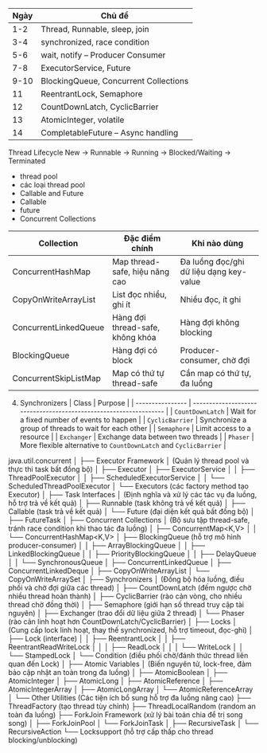| Ngày | Chủ đề                                |
| ---- | ------------------------------------- |
| 1-2  | Thread, Runnable, sleep, join         |
| 3-4  | synchronized, race condition          |
| 5-6  | wait, notify – Producer Consumer      |
| 7-8  | ExecutorService, Future               |
| 9-10 | BlockingQueue, Concurrent Collections |
| 11   | ReentrantLock, Semaphore              |
| 12   | CountDownLatch, CyclicBarrier         |
| 13   | AtomicInteger, volatile               |
| 14   | CompletableFuture – Async handling    |


Thread Lifecycle
New → Runnable → Running → Blocked/Waiting → Terminated

+ thread pool
+ các loại thread pool
+  Callable and Future
  + Callable
  + future
+ Concurrent Collections
  
| Collection            | Đặc điểm chính                   | Khi nào dùng                            |
| --------------------- | -------------------------------- | --------------------------------------- |
| ConcurrentHashMap     | Map thread-safe, hiệu năng cao   | Đa luồng đọc/ghi dữ liệu dạng key-value |
| CopyOnWriteArrayList  | List đọc nhiều, ghi ít           | Nhiều đọc, ít ghi                       |
| ConcurrentLinkedQueue | Hàng đợi thread-safe, không khóa | Hàng đợi không blocking                 |
| BlockingQueue         | Hàng đợi có block                | Producer-consumer, chờ đợi              |
| ConcurrentSkipListMap | Map có thứ tự thread-safe        | Cần map có thứ tự, đa luồng             |

4. Synchronizers
| Class            | Purpose                                                           |
| ---------------- | ----------------------------------------------------------------- |
| `CountDownLatch` | Wait for a fixed number of events to happen                       |
| `CyclicBarrier`  | Synchronize a group of threads to wait for each other             |
| `Semaphore`      | Limit access to a resource                                        |
| `Exchanger`      | Exchange data between two threads                                 |
| `Phaser`         | More flexible alternative to `CountDownLatch` and `CyclicBarrier` |



java.util.concurrent
│
├── Executor Framework
│    (Quản lý thread pool và thực thi task bất đồng bộ)
│    ├── Executor
│    ├── ExecutorService
│    │     ├── ThreadPoolExecutor
│    │     ├── ScheduledExecutorService
│    │           └── ScheduledThreadPoolExecutor
│    └── Executors (các factory method tạo Executor)
│
├── Task Interfaces
│    (Định nghĩa và xử lý các tác vụ đa luồng, hỗ trợ trả về kết quả)
│    ├── Runnable           (task không trả về kết quả)
│    ├── Callable<V>        (task trả về kết quả)
│    └── Future<V>          (đại diện kết quả bất đồng bộ)
│          ├── FutureTask<V>
│
├── Concurrent Collections
│    (Bộ sưu tập thread-safe, tránh race condition khi thao tác đa luồng)
│    ├── ConcurrentMap<K,V>
│    │      └── ConcurrentHashMap<K,V>
│    ├── BlockingQueue<E>   (hỗ trợ mô hình producer-consumer)
│    │      ├── ArrayBlockingQueue<E>
│    │      ├── LinkedBlockingQueue<E>
│    │      ├── PriorityBlockingQueue<E>
│    │      ├── DelayQueue<E>
│    │      └── SynchronousQueue<E>
│    ├── ConcurrentLinkedQueue<E>
│    ├── ConcurrentLinkedDeque<E>
│    ├── CopyOnWriteArrayList<E>
│    └── CopyOnWriteArraySet<E>
│
├── Synchronizers
│    (Đồng bộ hóa luồng, điều phối và chờ đợi giữa các thread)
│    ├── CountDownLatch      (đếm ngược chờ nhiều thread hoàn thành)
│    ├── CyclicBarrier       (rào cản vòng, cho nhiều thread chờ đồng thời)
│    ├── Semaphore          (giới hạn số thread truy cập tài nguyên)
│    ├── Exchanger<V>        (trao đổi dữ liệu giữa 2 thread)
│    └── Phaser              (rào cản linh hoạt hơn CountDownLatch/CyclicBarrier)
│
├── Locks
│    (Cung cấp lock linh hoạt, thay thế synchronized, hỗ trợ timeout, đọc-ghi)
│    ├── Lock (interface)
│    │      ├── ReentrantLock
│    │      ├── ReentrantReadWriteLock
│    │      │      ├── ReadLock
│    │      │      └── WriteLock
│    │      └── StampedLock
│    └── Condition (điều phối chờ/đánh thức thread liên quan đến Lock)
│
├── Atomic Variables
│    (Biến nguyên tử, lock-free, đảm bảo cập nhật an toàn trong đa luồng)
│    ├── AtomicBoolean
│    ├── AtomicInteger
│    ├── AtomicLong
│    ├── AtomicReference<V>
│    ├── AtomicIntegerArray
│    ├── AtomicLongArray
│    └── AtomicReferenceArray<E>
│
└── Other Utilities
     (Các tiện ích bổ sung hỗ trợ đa luồng nâng cao)
     ├── ThreadFactory        (tạo thread tùy chỉnh)
     ├── ThreadLocalRandom    (random an toàn đa luồng)
     ├── ForkJoin Framework   (xử lý bài toán chia để trị song song)
     │      ├── ForkJoinPool
     │      └── ForkJoinTask<V>
     │             ├── RecursiveTask<V>
     │             └── RecursiveAction
     └── Locksupport          (hỗ trợ cấp thấp cho thread blocking/unblocking)

